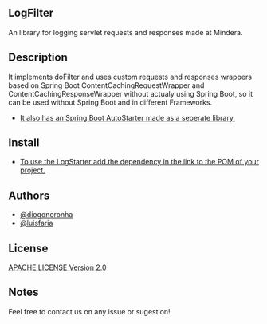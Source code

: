 ## LogFilter

An library for logging servlet requests and responses made at Mindera.

## Description

It implements doFilter and uses custom requests and responses 
wrappers based on Spring Boot ContentCachingRequestWrapper and
ContentCachingResponseWrapper without actualy using Spring Boot,
so it can be used without Spring Boot and in different Frameworks.

- [It also has an Spring Boot AutoStarter made as a seperate library.](https://github.com/DiogoNoronha)

## Install

- [To use the LogStarter add the dependency in the link to the POM of your project.](https://github.com/Mindera/logFilter/packages/1526108)

## Authors

- [@diogonoronha](https://github.com/DiogoNoronha)
- [@luisfaria](https://github.com/luisfcfaria)

## License

[APACHE LICENSE Version 2.0](http://www.apache.org/licenses/)

## Notes

Feel free to contact us on any issue or sugestion!